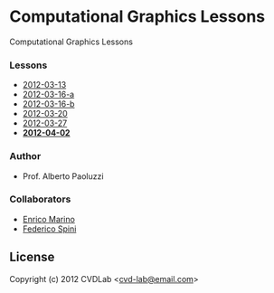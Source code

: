 # Computational Graphics Lessons

Computational Graphics Lessons

### Lessons

- [2012-03-13](https://github.com/cvd-lab/cg-lessons/blob/master/lessons/2012-03-13/2012-03-13.pdf)
- [2012-03-16-a](https://github.com/cvd-lab/cg-lessons/blob/master/lessons/2012-03-16-a/2012-03-16-a.pdf)
- [2012-03-16-b](https://github.com/cvd-lab/cg-lessons/blob/master/lessons/2012-03-16-b/2012-03-16-b.pdf)
- [2012-03-20](https://github.com/cvd-lab/cg-lessons/blob/master/lessons/2012-03-20/2012-03-20.pdf)
- [2012-03-27](https://github.com/cvd-lab/cg-lessons/blob/master/lessons/2012-03-27/2012-03-27.pdf)
- **[2012-04-02](https://github.com/cvd-lab/cg-lessons/blob/master/lessons/2012-04-02/2012-04-02.js)**

### Author

- Prof. Alberto Paoluzzi

### Collaborators

- [Enrico Marino](http://onirame.no.de)
- [Federico Spini](http://spini.no.de)

## License

Copyright (c) 2012 CVDLab &lt;cvd-lab@email.com&gt;